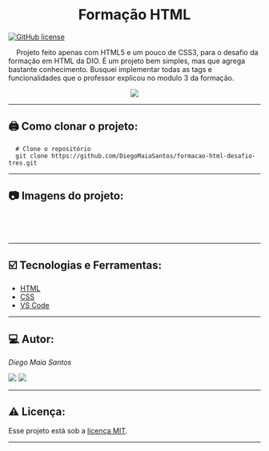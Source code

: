 # <h1 align="center">Formação HTML</h1>

[![GitHub license](https://img.shields.io/github/license/DiegoMaiaSantos/formacao-html-desafio-dois)](https://github.com/DiegoMaiaSantos/formacao-html-desafio-tres/blob/main/LICENSE)

<p>
&nbsp;&nbsp;&nbsp;
Projeto feito apenas com HTML5 e um pouco de CSS3, para o desafio da formação em HTML da DIO. É um projeto bem simples, mas que agrega bastante conhecimento. Busquei implementar todas as tags e funcionalidades que o professor explicou no modulo 3 da formação.
</p> 

<p align="center">
<img src="http://img.shields.io/static/v1?label=STATUS&message=%20ANDAMENTO&color=YELLOW&style=for-the-badge"/>
</p>

***
## 🖨️ Como clonar o projeto: 
```
  # Clone o repositório
  git clone https://github.com/DiegoMaiaSantos/formacao-html-desafio-tres.git
  ```
***
## 📷 Imagens do projeto: 
<p align ="center">
 <img src ="" width =""/>
 </p>
 
 <p align ="center">
 <img src ="" width =""/>
 </p>
  
 <p align ="center">
 <img src ="" width =""/>
 </p>
  
 <p align ="center">
 <img src ="" width =""/>
 </p>

***
## ☑️ Tecnologias e Ferramentas: 
* [HTML](https://developer.mozilla.org/en-US/docs/Web/HTML)
* [CSS](https://developer.mozilla.org/en-US/docs/Web/CSS)
* [VS Code](https://code.visualstudio.com/)
***
## 💻 Autor:
_Diego Maia Santos_ 
<div> 
  <a href = "mailto:diegom.santos03@gmail.com"><img src="https://img.shields.io/badge/-Gmail-%23333?style=for-the-badge&logo=gmail&logoColor=white" target="_blank"></a>
  <a href="https://br.linkedin.com/in/diego-maia-santos-21615b208" target="_blank"><img src="https://img.shields.io/badge/-LinkedIn-%230077B5?style=for-the-badge&logo=linkedin&logoColor=white" target="_blank"></a> 
</div>

***
## ⚠️ Licença:
Esse projeto está sob a [licença MIT](https://github.com/DiegoMaiaSantos/formacao-html-desafio-tres/blob/main/LICENSE).

***
